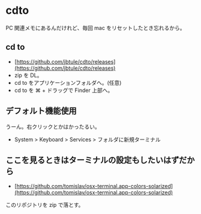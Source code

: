 cdto
===

PC 関連メモにあるんだけれど、毎回 mac をリセットしたとき忘れるから。

## cd to

- [https://github.com/jbtule/cdto/releases](https://github.com/jbtule/cdto/releases)
- zip を DL。
- cd to をアプリケーションフォルダへ。(任意)
- cd to を ⌘ + ドラッグで Finder 上部へ。

## デフォルト機能使用

うーん。右クリックとかはかったるい。

- System > Keyboard > Services > フォルダに新規ターミナル

## ここを見るときはターミナルの設定もしたいはずだから

- [https://github.com/tomislav/osx-terminal.app-colors-solarized](https://github.com/tomislav/osx-terminal.app-colors-solarized)

このリポジトリを zip で落とす。

